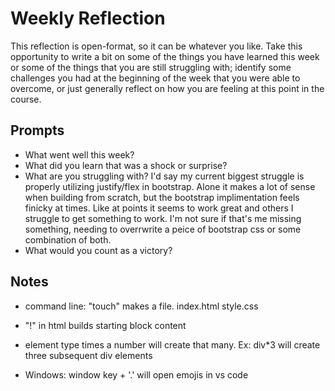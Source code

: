 # Weekly Reflection
This reflection is open-format, so it can be whatever you like. Take this opportunity to write a bit on some of the things you have learned this week or some of the things that you are still struggling with; identify some challenges you had at the beginning of the week that you were able to overcome, or just generally reflect on how you are feeling at this point in the course.

## Prompts
- What went well this week?
- What did you learn that was a shock or surprise?
- What are you struggling with? I'd say my current biggest struggle is properly utilizing justify/flex in bootstrap. Alone it makes a lot of sense when building from scratch, but the bootstrap implimentation feels finicky at times. Like at points it seems to work great and others I struggle to get something to work. I'm not sure if that's me missing something, needing to overrwrite a peice of bootstrap css or some combination of both.
- What would you count as a victory?

## Notes
- command line: "touch" makes a file. index.html style.css
- "!" in html builds starting block content

- element type times a number will create that many. Ex: div*3 will create three subsequent div elements

- Windows: window key + '.' will open emojis in vs code
